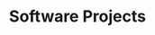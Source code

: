 ---
title: "Software Projects"
description: "Browse my software engineering projects and technical work."
--- 